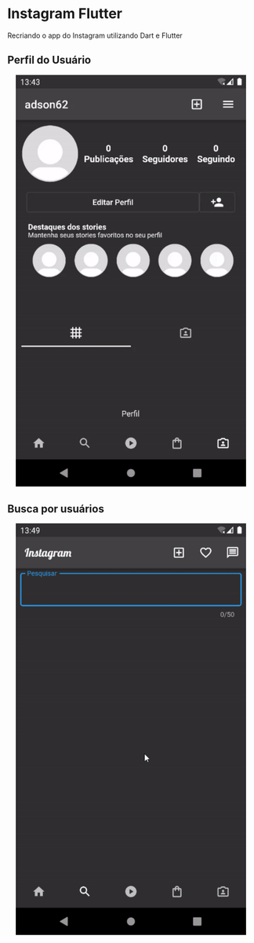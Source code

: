 # Instagram Flutter

Recriando o app do Instagram utilizando Dart e Flutter

## Perfil do Usuário
<p align="center">
    <img width="470" src="assets/videos/profile.gif">
 </p>
 
 ## Busca por usuários
 <p align="center">
    <img width="470" src="assets/videos/search.gif">
 </p>
 
